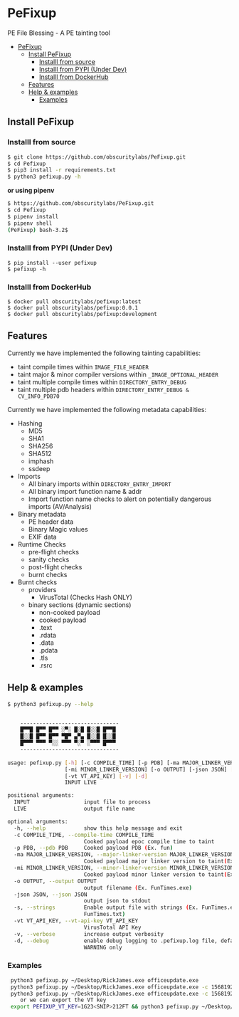 # PeFixup
PE File Blessing - A PE tainting tool
- [PeFixup](#pefixup)
  * [Install PeFixup](#install-pefixup)
    + [Installl from source](#installl-from-source)
    + [Installl from PYPI (Under Dev)](#installl-from-pypi--under-dev-)
    + [Installl from DockerHub](#installl-from-dockerhub)
  * [Features](#features)
  * [Help & examples](#help---examples)
    + [Examples](#examples)

## Install PeFixup
### Installl from source
```bash
$ git clone https://github.com/obscuritylabs/PeFixup.git
$ cd Pefixup
$ pip3 install -r requirements.txt
$ python3 pefixup.py -h
```
**or using pipenv**
```bash
$ https://github.com/obscuritylabs/PeFixup.git
$ cd Pefixup
$ pipenv install
$ pipenv shell 
(PeFixup) bash-3.2$ 
```
### Installl from PYPI (Under Dev)
```
$ pip install --user pefixup
$ pefixup -h
```
### Installl from DockerHub
```
$ docker pull obscuritylabs/pefixup:latest
$ docker pull obscuritylabs/pefixup:0.0.1
$ docker pull obscuritylabs/pefixup:development
```

## Features
Currently we have implemented the following tainting capabilities:
* taint compile times within `IMAGE_FILE_HEADER`
* taint major & minor compiler versions within `_IMAGE_OPTIONAL_HEADER`
* taint multiple compile times within `DIRECTORY_ENTRY_DEBUG`
* taint multiple pdb headers within `DIRECTORY_ENTRY_DEBUG & CV_INFO_PDB70`

Currently we have implemented the following metadata capabilities:
* Hashing
    * MD5
    * SHA1 
    * SHA256
    * SHA512
    * imphash
    * ssdeep
* Imports
    * All binary imports within `DIRECTORY_ENTRY_IMPORT`
    * All binary import function name & addr
    * Import function name checks to alert on potentially dangerous imports (AV/Analysis)
* Binary metadata
    * PE header data
    * Binary Magic values
    * EXIF data
* Runtime Checks
    * pre-flight checks 
    * sanity checks
    * post-flight checks
    * burnt checks
* Burnt checks
    * providers
        * VirusTotal (Checks Hash ONLY)
    * binary sections (dynamic sections)
        * non-cooked payload
        * cooked payload
        * .text
        * .rdata
        * .data
        * .pdata
        * .tls
        * .rsrc

## Help & examples 

```bash
$ python3 pefixup.py --help


    -------------------------------
    █▀▀█ █▀▀ █▀▀ ░▀░ █░█ █░░█ █▀▀█
    █░░█ █▀▀ █▀▀ ▀█▀ ▄▀▄ █░░█ █░░█
    █▀▀▀ ▀▀▀ ▀░░ ▀▀▀ ▀░▀ ░▀▀▀ █▀▀▀
    -------------------------------                                                                                           
    
usage: pefixup.py [-h] [-c COMPILE_TIME] [-p PDB] [-ma MAJOR_LINKER_VERSION]
                  [-mi MINOR_LINKER_VERSION] [-o OUTPUT] [-json JSON] [-s]
                  [-vt VT_API_KEY] [-v] [-d]
                  INPUT LIVE

positional arguments:
  INPUT                 input file to process
  LIVE                  output file name

optional arguments:
  -h, --help            show this help message and exit
  -c COMPILE_TIME, --compile-time COMPILE_TIME
                        Cooked payload epoc compile time to taint
  -p PDB, --pdb PDB     Cooked payload PDB (Ex. fun)
  -ma MAJOR_LINKER_VERSION, --major-linker-version MAJOR_LINKER_VERSION
                        Cooked payload major linker version to taint(Ex. 10)
  -mi MINOR_LINKER_VERSION, --minor-linker-version MINOR_LINKER_VERSION
                        Cooked payload minor linker version to taint(Ex. 10)
  -o OUTPUT, --output OUTPUT
                        output filename (Ex. FunTimes.exe)
  -json JSON, --json JSON
                        output json to stdout
  -s, --strings         Enable output file with strings (Ex. FunTimes.exe ->
                        FunTimes.txt)
  -vt VT_API_KEY, --vt-api-key VT_API_KEY
                        VirusTotal API Key
  -v, --verbose         increase output verbosity
  -d, --debug           enable debug logging to .pefixup.log file, default
                        WARNING only
 ```
 
### Examples
```bash
 python3 pefixup.py ~/Desktop/RickJames.exe officeupdate.exe
 python3 pefixup.py ~/Desktop/RickJames.exe officeupdate.exe -c 1568192888 -p funtimes -ma 10 -mi 1 
 python3 pefixup.py ~/Desktop/RickJames.exe officeupdate.exe -c 1568192888 -p funtimes -ma 10 -mi 1 -vt 1G23<SNIP>212FT
    or we can export the VT key 
 export PEFIXUP_VT_KEY=1G23<SNIP>212FT && python3 pefixup.py ~/Desktop/RickJames.exe officeupdate.exe
```

